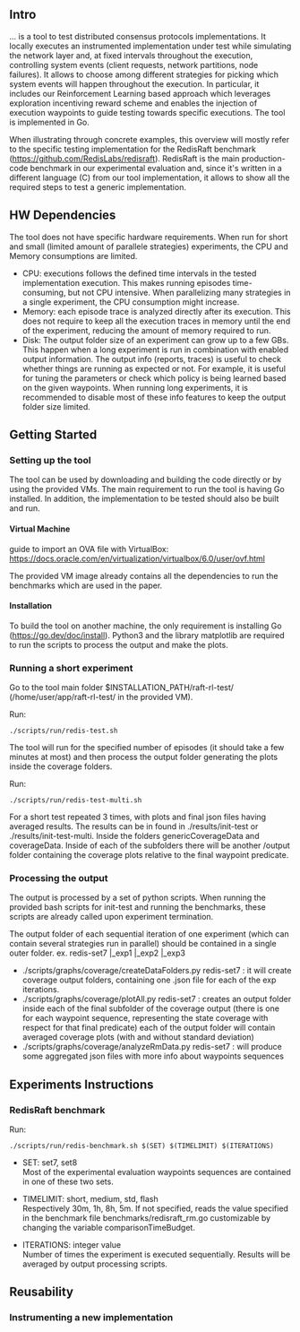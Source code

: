 ## Intro
... is a tool to test distributed consensus protocols implementations. It locally executes an instrumented implementation under test while simulating the network layer and, at fixed intervals throughout the execution, controlling system events (client requests, network partitions, node failures). It allows to choose among different strategies for picking which system events will happen throughout the execution. In particular, it includes our Reinforcement Learning based approach which leverages exploration incentiving reward scheme and enables the injection of execution waypoints to guide testing towards specific executions.
The tool is implemented in Go.

When illustrating through concrete examples, this overview will mostly refer to the specific testing implementation for the RedisRaft benchmark (https://github.com/RedisLabs/redisraft). RedisRaft is the main production-code benchmark in our experimental evaluation and, since it's written in a different language (C) from our tool implementation, it allows to show all the required steps to test a generic implementation.

## HW Dependencies
The tool does not have specific hardware requirements. When run for short and small (limited amount of parallele strategies) experiments, the CPU and Memory consumptions are limited. 
- CPU: executions follows the defined time intervals in the tested implementation execution. This makes running episodes time-consuming, but not CPU intensive. When parallelizing many strategies in a single experiment, the CPU consumption might increase.
- Memory: each episode trace is analyzed directly after its execution. This does not require to keep all the execution traces in memory until the end of the experiment, reducing the amount of memory required to run.
- Disk: The output folder size of an experiment can grow up to a few GBs. This happen when a long experiment is run in combination with enabled output information. The output info (reports, traces) is useful to check whether things are running as expected or not. For example, it is useful for tuning the parameters or check which policy is being learned based on the given waypoints. When running long experiments, it is recommended to disable most of these info features to keep the output folder size limited.

## Getting Started

### Setting up the tool
The tool can be used by downloading and building the code directly or by using the provided VMs. The main requirement to run the tool is having Go installed. In addition, the implementation to be tested should also be built and run.

#### Virtual Machine
guide to import an OVA file with VirtualBox: https://docs.oracle.com/en/virtualization/virtualbox/6.0/user/ovf.html

The provided VM image already contains all the dependencies to run the benchmarks which are used in the paper.

#### Installation
To build the tool on another machine, the only requirement is installing Go (https://go.dev/doc/install). Python3 and the library matplotlib are required to run the scripts to process the output and make the plots.

### Running a short experiment
Go to the tool main folder $INSTALLATION_PATH/raft-rl-test/ (/home/user/app/raft-rl-test/ in the provided VM).

Run:
    
    ./scripts/run/redis-test.sh

The tool will run for the specified number of episodes (it should take a few minutes at most) and then process the output folder generating the plots inside the coverage folders.

Run:
    
    ./scripts/run/redis-test-multi.sh

For a short test repeated 3 times, with plots and final json files having averaged results. The results can be in found in ./results/init-test or ./results/init-test-multi. Inside the folders genericCoverageData and coverageData.
Inside of each of the subfolders there will be another /output folder containing the coverage plots relative to the final waypoint predicate.

### Processing the output
The output is processed by a set of python scripts. When running the provided bash scripts for init-test and running the benchmarks, these scripts are already called upon experiment termination.

The output folder of each sequential iteration of one experiment (which can contain several strategies run in parallel) should be contained in a single outer folder. 
ex. redis-set7
    |_exp1
    |_exp2
    |_exp3

- ./scripts/graphs/coverage/createDataFolders.py redis-set7 : it will create coverage output folders, containing one .json file for each of the exp iterations.
- ./scripts/graphs/coverage/plotAll.py redis-set7 : creates an output folder inside each of the final subfolder of the coverage output (there is one for each waypoint sequence, representing the state coverage with respect for that final predicate)
    each of the output folder will contain averaged coverage plots (with and without standard deviation)
- ./scripts/graphs/coverage/analyzeRmData.py redis-set7 : will produce some aggregated json files with more info about waypoints sequences

## Experiments Instructions

### RedisRaft benchmark

Run:
    
    ./scripts/run/redis-benchmark.sh $(SET) $(TIMELIMIT) $(ITERATIONS)

- SET: set7, set8\
Most of the experimental evaluation waypoints sequences are contained in one of these two sets.

- TIMELIMIT: short, medium, std, flash\
Respectively 30m, 1h, 8h, 5m. If not specified, reads the value specified in the benchmark file benchmarks/redisraft_rm.go customizable by changing the variable comparisonTimeBudget.

- ITERATIONS: integer value\
Number of times the experiment is executed sequentially. Results will be averaged by output processing scripts.

## Reusability

### Instrumenting a new implementation

### 